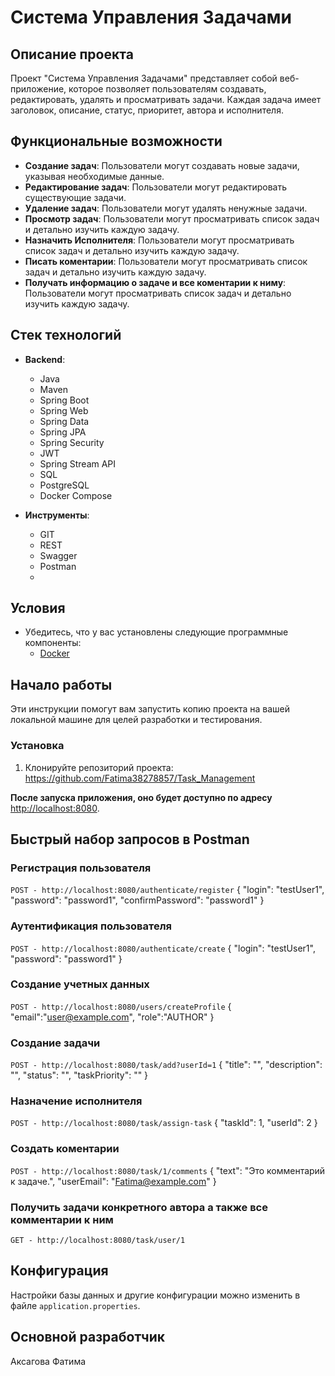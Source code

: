 # Система Управления Задачами

## Описание проекта

Проект "Система Управления Задачами" представляет собой веб-приложение, которое позволяет пользователям создавать, редактировать, удалять и просматривать задачи. Каждая задача имеет заголовок, описание, статус, приоритет, автора и исполнителя.

## Функциональные возможности

- **Создание задач**: Пользователи могут создавать новые задачи, указывая необходимые данные.
- **Редактирование задач**: Пользователи могут редактировать существующие задачи.
- **Удаление задач**: Пользователи могут удалять ненужные задачи.
- **Просмотр задач**: Пользователи могут просматривать список задач и детально изучить каждую задачу.
- **Назначить Исполнителя**: Пользователи могут просматривать список задач и детально изучить каждую задачу.
- **Писать коментарии**: Пользователи могут просматривать список задач и детально изучить каждую задачу.
- **Получать информацию о задаче и все коментарии к ниму**: Пользователи могут просматривать список задач и детально изучить каждую задачу.

## Стек технологий

- **Backend**:
  - Java
  - Maven
  - Spring Boot
  - Spring Web
  - Spring Data
  - Spring JPA
  - Spring Security
  - JWT
  - Spring Stream API
  - SQL
  - PostgreSQL
  - Docker Compose
  
- **Инструменты**:
  - GIT
  - REST
  - Swagger
  - Postman
  - 
## Условия
- Убедитесь, что у вас установлены следующие программные компоненты:
  - [Docker](https://www.docker.com/products/docker-desktop/)

## Начало работы

Эти инструкции помогут вам запустить копию проекта на вашей локальной машине для целей разработки и тестирования.

### Установка

1. Клонируйте репозиторий проекта:
https://github.com/Fatima38278857/Task_Management

**После запуска приложения, оно будет доступно по адресу**
 [http://localhost:8080](http://localhost:8080).

## Быстрый набор запросов в Postman

### Регистрация пользователя
`POST - http://localhost:8080/authenticate/register`
{
  "login": "testUser1",
  "password": "password1",
  "confirmPassword": "password1"
}
### Аутентификация пользователя
`POST - http://localhost:8080/authenticate/create`
{
  "login": "testUser1",
  "password": "password1"
}
### Создание учетных данных
`POST - http://localhost:8080/users/createProfile`
{
  "email":"user@example.com",
  "role":"AUTHOR"
}

### Создание задачи
`POST - http://localhost:8080/task/add?userId=1`
{   "title": "",
    "description": "",
    "status": "",
    "taskPriority": ""
    }
### Назначение исполнителя
`POST - http://localhost:8080/task/assign-task`
{
  "taskId": 1,
  "userId": 2
}
### Создать коментарии
`POST - http://localhost:8080/task/1/comments`
{
  "text": "Это комментарий к задаче.",
  "userEmail": "Fatima@example.com"
}
### Получить задачи конкретного автора а также все комментарии к ним
`GET - http://localhost:8080/task/user/1`

## Конфигурация
Настройки базы данных и другие конфигурации можно изменить в файле `application.properties`.

## Основной разработчик
Аксагова Фатима
